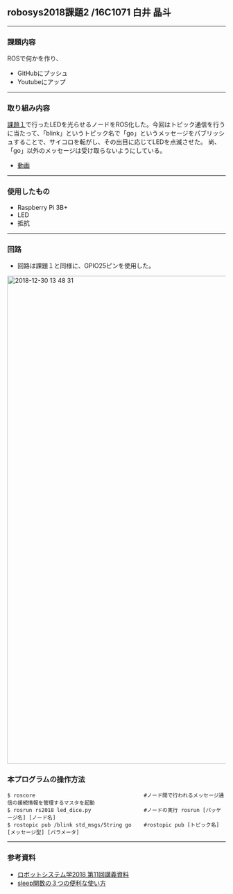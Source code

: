 ## robosys2018課題2  /16C1071 白井 晶斗
----
### 課題内容
ROSで何かを作り、
* GitHubにプッシュ
* Youtubeにアップ
----
### 取り組み内容
[課題１](https://github.com/Akito-Shirai/robosys2018)で行ったLEDを光らせるノードをROS化した。今回はトピック通信を行うに当たって、「blink」というトピック名で「go」というメッセージをパブリッシュすることで、サイコロを転がし、その出目に応じてLEDを点滅させた。
尚、「go」以外のメッセージは受け取らないようにしている。
* [動画](https://youtu.be/-tFhewsYASs)
----
### 使用したもの
* Raspberry Pi 3B+
* LED
* 抵抗
----
### 回路
* 回路は課題１と同様に、GPIO25ピンを使用した。
<img width="1123" alt="2018-12-30 13 48 31" src="https://user-images.githubusercontent.com/42163768/50544478-eec3f680-0c39-11e9-9169-f0ffaf5a98a8.png">

### 本プログラムの操作方法
```
$ roscore                                   #ノード間で行われるメッセージ通信の接続情報を管理するマスタを起動
$ rosrun rs2018 led_dice.py                 #ノードの実行 rosrun [パッケージ名] [ノード名]
$ rostopic pub /blink std_msgs/String go    #rostopic pub [トピック名] [メッセージ型] [パラメータ]
```
----
### 参考資料
* [ロボットシステム学2018 第11回講義資料](https://github.com/ryuichiueda/robosys2018/blob/master/11_ros.md)
* [sleep関数の３つの便利な使い方](https://www.sejuku.net/blog/21474)
